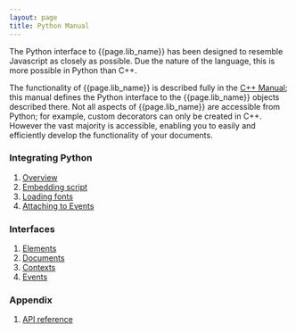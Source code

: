 ```yaml
---
layout: page
title: Python Manual
---
```


The Python interface to {{page.lib_name}} has been designed to resemble Javascript as closely as possible. Due the nature of the language, this is more possible in Python than C++.

The functionality of {{page.lib_name}} is described fully in the [C++ Manual](cpp_manual.html); this manual defines the Python interface to the {{page.lib_name}} objects described there. Not all aspects of {{page.lib_name}} are accessible from Python; for example, custom decorators can only be created in C++. However the vast majority is accessible, enabling you to easily and efficiently develop the functionality of your documents.

### Integrating Python

1. [Overview](python_manual/overview.html)
2. [Embedding script](python_manual/embedding_script.html)
3. [Loading fonts](python_manual/fonts.html)
4. [Attaching to Events](python_manual/attaching_to_events.html) 

### Interfaces

1. [Elements](python_manual/elements.html)
2. [Documents](python_manual/documents.html)
3. [Contexts](python_manual/contexts.html)
4. [Events](python_manual/events.html)

### Appendix

1. [API reference](python_manual/api_reference.html) 


